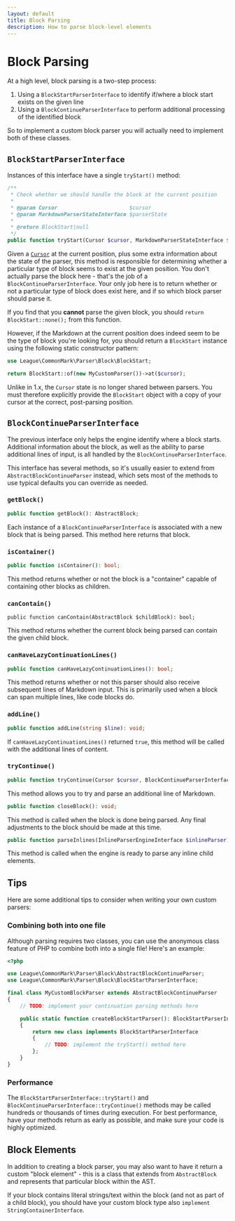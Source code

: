 ```yaml
---
layout: default
title: Block Parsing
description: How to parse block-level elements
---
```


Block Parsing
=============

At a high level, block parsing is a two-step process:

 1. Using a `BlockStartParserInterface` to identify if/where a block start exists on the given line
 2. Using a `BlockContinueParserInterface` to perform additional processing of the identified block

So to implement a custom block parser you will actually need to implement both of these classes.

## `BlockStartParserInterface`

Instances of this interface have a single `tryStart()` method:

```php
/**
 * Check whether we should handle the block at the current position
 *
 * @param Cursor                       $cursor
 * @param MarkdownParserStateInterface $parserState
 *
 * @return BlockStart|null
 */
public function tryStart(Cursor $cursor, MarkdownParserStateInterface $parserState): ?BlockStart;
```

Given a [`Cursor`](/2.0/customization/cursor/) at the current position, plus some extra information about the state of the parser, this method is responsible for determining whether a particular type of block seems to exist at the given position.  You don't actually parse the block here - that's the job of a `BlockContinueParserInterface`.  Your only job here is to return whether or not a particular type of block does exist here, and if so which block parser should parse it.

If you find that you **cannot** parse the given block, you should `return BlockStart::none();` from this function.

However, if the Markdown at the current position does indeed seem to be the type of block you're looking for, you should return a `BlockStart` instance using the following static constructor pattern:

```php
use League\CommonMark\Parser\Block\BlockStart;

return BlockStart::of(new MyCustomParser())->at($cursor);
```

Unlike in 1.x, the `Cursor` state is no longer shared between parsers.  You must therefore explicitly provide the `BlockStart` object with a copy of your cursor at the correct, post-parsing position.

## `BlockContinueParserInterface`

The previous interface only helps the engine identify where a block starts.  Additional information about the block, as well as the ability to parse additional lines of input, is all handled by the `BlockContinueParserInterface`.

This interface has several methods, so it's usually easier to extend from `AbstractBlockContinueParser` instead, which sets most of the methods to use typical defaults you can override as needed.

### `getBlock()`

~~~php
public function getBlock(): AbstractBlock;
~~~

Each instance of a `BlockContinueParserInterface` is associated with a new block that is being parsed.  This method here returns that block.

### `isContainer()`

~~~php
public function isContainer(): bool;
~~~

This method returns whether or not the block is a "container" capable of containing other blocks as children.

### `canContain()`

~~~
public function canContain(AbstractBlock $childBlock): bool;
~~~

This method returns whether the current block being parsed can contain the given child block.

### `canHaveLazyContinuationLines()`

~~~php
public function canHaveLazyContinuationLines(): bool;
~~~

This method returns whether or not this parser should also receive subsequent lines of Markdown input.  This is primarily used when a block can span multiple lines, like code blocks do.

### `addLine()`

~~~php
public function addLine(string $line): void;
~~~

If `canHaveLazyContinuationLines()` returned `true`, this method will be called with the additional lines of content.

### `tryContinue()`

~~~php
public function tryContinue(Cursor $cursor, BlockContinueParserInterface $activeBlockParser): ?BlockContinue;
~~~

This method allows you to try and parse an additional line of Markdown.

~~~php
public function closeBlock(): void;
~~~

This method is called when the block is done being parsed.  Any final adjustments to the block should be made at this time.

~~~php
public function parseInlines(InlineParserEngineInterface $inlineParser): void;
~~~

This method is called when the engine is ready to parse any inline child elements.

## Tips

Here are some additional tips to consider when writing your own custom parsers:

### Combining both into one file

Although parsing requires two classes, you can use the anonymous class feature of PHP to combine both into a single file!  Here's an example:

~~~php
<?php

use League\CommonMark\Parser\Block\AbstractBlockContinueParser;
use League\CommonMark\Parser\Block\BlockStartParserInterface;

final class MyCustomBlockParser extends AbstractBlockContinueParser
{
    // TODO: implement your continuation parsing methods here

    public static function createBlockStartParser(): BlockStartParserInterface
    {
        return new class implements BlockStartParserInterface
        {
            // TODO: implement the tryStart() method here
        };
    }
}

~~~

### Performance

The `BlockStartParserInterface::tryStart()` and `BlockContinueParserInterface::tryContinue()` methods may be called hundreds or thousands of times during execution.  For best performance, have your methods return as early as possible, and make sure your code is highly optimized.

## Block Elements

In addition to creating a block parser, you may also want to have it return a custom "block element" - this is a class that extends from `AbstractBlock` and represents that particular block within the AST.

If your block contains literal strings/text within the block (and not as part of a child block), you should have your custom block type also `implement StringContainerInterface`.
